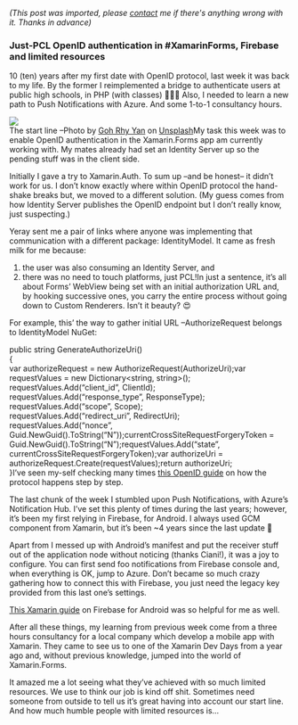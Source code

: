 *(This post was imported, please [contact](/#/contact) me if there's anything wrong with it. Thanks in advance)*

### Just-PCL OpenID authentication in #XamarinForms, Firebase and limited resources

10 (ten) years after my first date with OpenID protocol, last week it was back to my life. By the former I reimplemented a bridge to authenticate users at public high schools, in PHP (with classes) 🤷🏻‍♂️ Also, I needed to learn a new path to Push Notifications with Azure. And some 1-to-1 consultancy hours.

![](https://cdn-images-1.medium.com/max/800/1*sxQyCvfHK09jpsMI7QcMEg.jpeg)  
The start line –Photo by [Goh Rhy Yan](https://unsplash.com/photos/JBxsARdTrxY?utm_source=unsplash&amp;utm_medium=referral&amp;utm_content=creditCopyText) on [Unsplash](https://unsplash.com/?utm_source=unsplash&amp;utm_medium=referral&amp;utm_content=creditCopyText)My task this week was to enable OpenID authentication in the Xamarin.Forms app am currently working with. My mates already had set an Identity Server up so the pending stuff was in the client side.

Initially I gave a try to Xamarin.Auth. To sum up –and be honest– it didn’t work for us. I don’t know exactly where within OpenID protocol the hand-shake breaks but, we moved to a different solution. (My guess comes from how Identity Server publishes the OpenID endpoint but I don’t really know, just suspecting.)

Yeray sent me a pair of links where anyone was implementing that communication with a different package: IdentityModel. It came as fresh milk for me because:


  1. the user was also consuming an Identity Server, and
  2. there was no need to touch platforms, just PCL!In just a sentence, it’s all about Forms’ WebView being set with an initial authorization URL and, by hooking successive ones, you carry the entire process without going down to Custom Renderers. Isn’t it beauty? 😍

For example, this’ the way to gather initial URL –AuthorizeRequest belongs to IdentityModel NuGet:

public string GenerateAuthorizeUri()  
{  
 var authorizeRequest = new AuthorizeRequest(AuthorizeUri);var requestValues = new Dictionary<string, string>();  
 requestValues.Add(“client_id”, ClientId);  
 requestValues.Add(“response_type”, ResponseType);  
 requestValues.Add(“scope”, Scope);  
 requestValues.Add(“redirect_uri”, RedirectUri);  
 requestValues.Add(“nonce”, Guid.NewGuid().ToString(“N”));currentCrossSiteRequestForgeryToken = Guid.NewGuid().ToString(“N”);requestValues.Add(“state”, currentCrossSiteRequestForgeryToken);var authorizeUri = authorizeRequest.Create(requestValues);return authorizeUri;  
}I’ve seen my-self checking many times [this OpenID guide](https://connect2id.com/learn/openid-connect) on how the protocol happens step by step.

The last chunk of the week I stumbled upon Push Notifications, with Azure’s Notification Hub. I’ve set this plenty of times during the last years; however, it’s been my first relying in Firebase, for Android. I always used GCM component from Xamarin, but it’s been ~4 years since the last update 👹

Apart from I messed up with Android’s manifest and put the receiver stuff out of the application node without noticing (thanks Ciani!), it was a joy to configure. You can first send foo notifications from Firebase console and, when everything is OK, jump to Azure. Don’t became so much crazy gathering how to connect this with Firebase, you just need the legacy key provided from this last one’s settings.

[This Xamarin guide](https://developer.xamarin.com/samples/monodroid/Firebase/FCMNotifications/) on Firebase for Android was so helpful for me as well.

After all these things, my learning from previous week come from a three hours consultancy for a local company which develop a mobile app with Xamarin. They came to see us to one of the Xamarin Dev Days from a year ago and, without previous knowledge, jumped into the world of Xamarin.Forms.

It amazed me a lot seeing what they’ve achieved with so much limited resources. We use to think our job is kind off shit. Sometimes need someone from outside to tell us it’s great having into account our start line. And how much humble people with limited resources is…